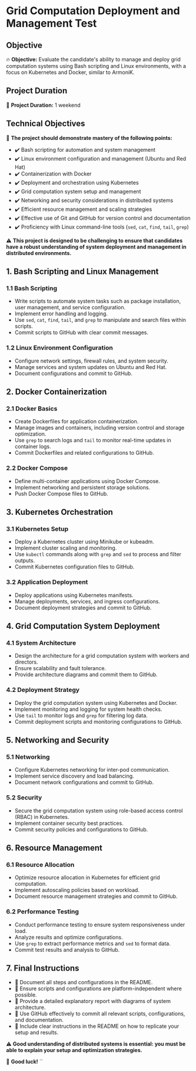 # Grid Computation Deployment and Management Test

## Objective
🔥 **Objective:** Evaluate the candidate's ability to manage and deploy grid computation systems using Bash scripting and Linux environments, with a focus on Kubernetes and Docker, similar to ArmoniK.

## Project Duration
📅 **Project Duration:** 1 weekend

## Technical Objectives
🚀 **The project should demonstrate mastery of the following points:**
- ✔️ Bash scripting for automation and system management
- ✔️ Linux environment configuration and management (Ubuntu and Red Hat)
- ✔️ Containerization with Docker
- ✔️ Deployment and orchestration using Kubernetes
- ✔️ Grid computation system setup and management
- ✔️ Networking and security considerations in distributed systems
- ✔️ Efficient resource management and scaling strategies
- ✔️ Effective use of Git and GitHub for version control and documentation
- ✔️ Proficiency with Linux command-line tools (`sed`, `cat`, `find`, `tail`, `grep`)

⚠ **This project is designed to be challenging to ensure that candidates have a robust understanding of system deployment and management in distributed environments.**

## 1. Bash Scripting and Linux Management
### 1.1 Bash Scripting
- Write scripts to automate system tasks such as package installation, user management, and service configuration.
- Implement error handling and logging.
- Use `sed`, `cat`, `find`, `tail`, and `grep` to manipulate and search files within scripts.
- Commit scripts to GitHub with clear commit messages.

### 1.2 Linux Environment Configuration
- Configure network settings, firewall rules, and system security.
- Manage services and system updates on Ubuntu and Red Hat.
- Document configurations and commit to GitHub.

## 2. Docker Containerization
### 2.1 Docker Basics
- Create Dockerfiles for application containerization.
- Manage images and containers, including version control and storage optimization.
- Use `grep` to search logs and `tail` to monitor real-time updates in container logs.
- Commit Dockerfiles and related configurations to GitHub.

### 2.2 Docker Compose
- Define multi-container applications using Docker Compose.
- Implement networking and persistent storage solutions.
- Push Docker Compose files to GitHub.

## 3. Kubernetes Orchestration
### 3.1 Kubernetes Setup
- Deploy a Kubernetes cluster using Minikube or kubeadm.
- Implement cluster scaling and monitoring.
- Use `kubectl` commands along with `grep` and `sed` to process and filter outputs.
- Commit Kubernetes configuration files to GitHub.

### 3.2 Application Deployment
- Deploy applications using Kubernetes manifests.
- Manage deployments, services, and ingress configurations.
- Document deployment strategies and commit to GitHub.

## 4. Grid Computation System Deployment
### 4.1 System Architecture
- Design the architecture for a grid computation system with workers and directors.
- Ensure scalability and fault tolerance.
- Provide architecture diagrams and commit them to GitHub.

### 4.2 Deployment Strategy
- Deploy the grid computation system using Kubernetes and Docker.
- Implement monitoring and logging for system health checks.
- Use `tail` to monitor logs and `grep` for filtering log data.
- Commit deployment scripts and monitoring configurations to GitHub.

## 5. Networking and Security
### 5.1 Networking
- Configure Kubernetes networking for inter-pod communication.
- Implement service discovery and load balancing.
- Document network configurations and commit to GitHub.

### 5.2 Security
- Secure the grid computation system using role-based access control (RBAC) in Kubernetes.
- Implement container security best practices.
- Commit security policies and configurations to GitHub.

## 6. Resource Management
### 6.1 Resource Allocation
- Optimize resource allocation in Kubernetes for efficient grid computation.
- Implement autoscaling policies based on workload.
- Document resource management strategies and commit to GitHub.

### 6.2 Performance Testing
- Conduct performance testing to ensure system responsiveness under load.
- Analyze results and optimize configurations.
- Use `grep` to extract performance metrics and `sed` to format data.
- Commit test results and analysis to GitHub.

## 7. Final Instructions
- 🔹 Document all steps and configurations in the README.
- 🔹 Ensure scripts and configurations are platform-independent where possible.
- 🔹 Provide a detailed explanatory report with diagrams of system architecture.
- 🔹 Use GitHub effectively to commit all relevant scripts, configurations, and documentation.
- 🔹 Include clear instructions in the README on how to replicate your setup and results.

⚠ **Good understanding of distributed systems is essential: you must be able to explain your setup and optimization strategies.**

🚀 **Good luck!**
``
